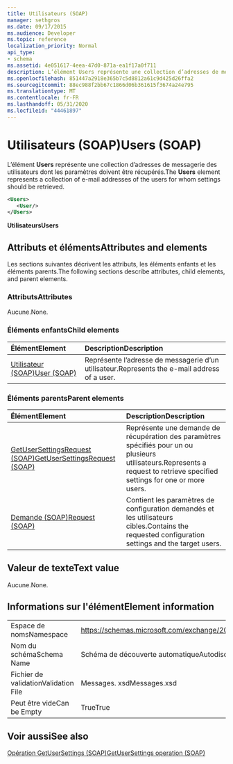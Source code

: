 ```yaml
---
title: Utilisateurs (SOAP)
manager: sethgros
ms.date: 09/17/2015
ms.audience: Developer
ms.topic: reference
localization_priority: Normal
api_type:
- schema
ms.assetid: 4e051617-4eea-47d0-871a-ea1f17a0f711
description: L’élément Users représente une collection d’adresses de messagerie des utilisateurs dont les paramètres doivent être récupérés.
ms.openlocfilehash: 851447a2918e365b7c5d8812a61c9d425d26ffa2
ms.sourcegitcommit: 88ec988f2bb67c1866d06b361615f3674a24e795
ms.translationtype: MT
ms.contentlocale: fr-FR
ms.lasthandoff: 05/31/2020
ms.locfileid: "44461897"
---
```

# <a name="users-soap"></a><span data-ttu-id="b8b94-103">Utilisateurs (SOAP)</span><span class="sxs-lookup"><span data-stu-id="b8b94-103">Users (SOAP)</span></span>

<span data-ttu-id="b8b94-104">L’élément **Users** représente une collection d’adresses de messagerie des utilisateurs dont les paramètres doivent être récupérés.</span><span class="sxs-lookup"><span data-stu-id="b8b94-104">The **Users** element represents a collection of e-mail addresses of the users for whom settings should be retrieved.</span></span> 
  
```XML
<Users>
   <User/>
</Users>
```

 <span data-ttu-id="b8b94-105">**Utilisateurs**</span><span class="sxs-lookup"><span data-stu-id="b8b94-105">**Users**</span></span>
## <a name="attributes-and-elements"></a><span data-ttu-id="b8b94-106">Attributs et éléments</span><span class="sxs-lookup"><span data-stu-id="b8b94-106">Attributes and elements</span></span>

<span data-ttu-id="b8b94-107">Les sections suivantes décrivent les attributs, les éléments enfants et les éléments parents.</span><span class="sxs-lookup"><span data-stu-id="b8b94-107">The following sections describe attributes, child elements, and parent elements.</span></span>
  
### <a name="attributes"></a><span data-ttu-id="b8b94-108">Attributs</span><span class="sxs-lookup"><span data-stu-id="b8b94-108">Attributes</span></span>

<span data-ttu-id="b8b94-109">Aucune.</span><span class="sxs-lookup"><span data-stu-id="b8b94-109">None.</span></span>
  
### <a name="child-elements"></a><span data-ttu-id="b8b94-110">Éléments enfants</span><span class="sxs-lookup"><span data-stu-id="b8b94-110">Child elements</span></span>

|<span data-ttu-id="b8b94-111">**Élément**</span><span class="sxs-lookup"><span data-stu-id="b8b94-111">**Element**</span></span>|<span data-ttu-id="b8b94-112">**Description**</span><span class="sxs-lookup"><span data-stu-id="b8b94-112">**Description**</span></span>|
|:-----|:-----|
|[<span data-ttu-id="b8b94-113">Utilisateur (SOAP)</span><span class="sxs-lookup"><span data-stu-id="b8b94-113">User (SOAP)</span></span>](user-soap.md) <br/> |<span data-ttu-id="b8b94-114">Représente l’adresse de messagerie d’un utilisateur.</span><span class="sxs-lookup"><span data-stu-id="b8b94-114">Represents the e-mail address of a user.</span></span>  <br/> |
   
### <a name="parent-elements"></a><span data-ttu-id="b8b94-115">Éléments parents</span><span class="sxs-lookup"><span data-stu-id="b8b94-115">Parent elements</span></span>

|<span data-ttu-id="b8b94-116">**Élément**</span><span class="sxs-lookup"><span data-stu-id="b8b94-116">**Element**</span></span>|<span data-ttu-id="b8b94-117">**Description**</span><span class="sxs-lookup"><span data-stu-id="b8b94-117">**Description**</span></span>|
|:-----|:-----|
|[<span data-ttu-id="b8b94-118">GetUserSettingsRequest (SOAP)</span><span class="sxs-lookup"><span data-stu-id="b8b94-118">GetUserSettingsRequest (SOAP)</span></span>](getusersettingsrequest-soap.md) <br/> |<span data-ttu-id="b8b94-119">Représente une demande de récupération des paramètres spécifiés pour un ou plusieurs utilisateurs.</span><span class="sxs-lookup"><span data-stu-id="b8b94-119">Represents a request to retrieve specified settings for one or more users.</span></span>  <br/> |
|[<span data-ttu-id="b8b94-120">Demande (SOAP)</span><span class="sxs-lookup"><span data-stu-id="b8b94-120">Request (SOAP)</span></span>](request-soap.md) <br/> |<span data-ttu-id="b8b94-121">Contient les paramètres de configuration demandés et les utilisateurs cibles.</span><span class="sxs-lookup"><span data-stu-id="b8b94-121">Contains the requested configuration settings and the target users.</span></span>  <br/> |
   
## <a name="text-value"></a><span data-ttu-id="b8b94-122">Valeur de texte</span><span class="sxs-lookup"><span data-stu-id="b8b94-122">Text value</span></span>

<span data-ttu-id="b8b94-123">Aucune.</span><span class="sxs-lookup"><span data-stu-id="b8b94-123">None.</span></span>
  
## <a name="element-information"></a><span data-ttu-id="b8b94-124">Informations sur l'élément</span><span class="sxs-lookup"><span data-stu-id="b8b94-124">Element information</span></span>

|||
|:-----|:-----|
|<span data-ttu-id="b8b94-125">Espace de noms</span><span class="sxs-lookup"><span data-stu-id="b8b94-125">Namespace</span></span>  <br/> |https://schemas.microsoft.com/exchange/2010/Autodiscover  <br/> |
|<span data-ttu-id="b8b94-126">Nom du schéma</span><span class="sxs-lookup"><span data-stu-id="b8b94-126">Schema Name</span></span>  <br/> |<span data-ttu-id="b8b94-127">Schéma de découverte automatique</span><span class="sxs-lookup"><span data-stu-id="b8b94-127">Autodiscover schema</span></span>  <br/> |
|<span data-ttu-id="b8b94-128">Fichier de validation</span><span class="sxs-lookup"><span data-stu-id="b8b94-128">Validation File</span></span>  <br/> |<span data-ttu-id="b8b94-129">Messages. xsd</span><span class="sxs-lookup"><span data-stu-id="b8b94-129">Messages.xsd</span></span>  <br/> |
|<span data-ttu-id="b8b94-130">Peut être vide</span><span class="sxs-lookup"><span data-stu-id="b8b94-130">Can be Empty</span></span>  <br/> |<span data-ttu-id="b8b94-131">True</span><span class="sxs-lookup"><span data-stu-id="b8b94-131">True</span></span>  <br/> |
   
## <a name="see-also"></a><span data-ttu-id="b8b94-132">Voir aussi</span><span class="sxs-lookup"><span data-stu-id="b8b94-132">See also</span></span>



[<span data-ttu-id="b8b94-133">Opération GetUserSettings (SOAP)</span><span class="sxs-lookup"><span data-stu-id="b8b94-133">GetUserSettings operation (SOAP)</span></span>](getusersettings-operation-soap.md)


